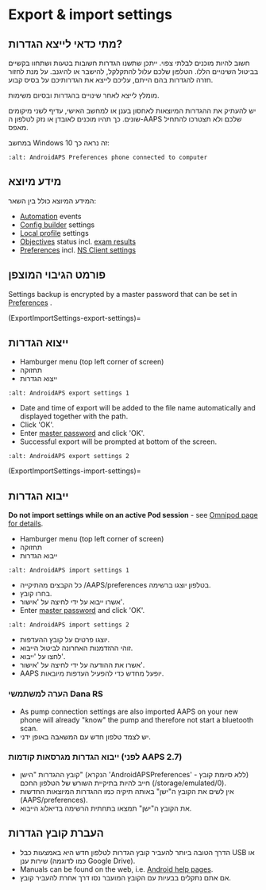 # Export & import settings

## מתי כדאי לייצא הגדרות?

חשוב להיות מוכנים לבלתי צפוי. ייתכן שתשנו הגדרות חשובות בטעות ושתחוו בקשיים בביטול השינויים הללו. הטלפון שלכם עלול להתקלקל, להישבר או להיגנב. על מנת לחזור חזרה להגדרות בהם הייתם, עליכם לייצא את הגדרותיכם על בסיס קבוע.

מומלץ לייצא לאחר שינויים בהגדרות ובסיום משימות.

יש להעתיק את ההגדרות המיוצאות לאחסון בענן או למחשב האישי, עדיף לשני מיקומים שונים. כך תהיו מוכנים לאובדן או נזק לטלפון ה-AAPS שלכם ולא תצטרכו להתחיל מאפס.

במחשב Windows 10 זה נראה כך:

```{image} ../images/AAPS_ExImportSettingsWin.png
:alt: AndroidAPS Preferences phone connected to computer
```

## מידע מיוצא

המידע המיוצא כולל בין השאר:

- [Automation](../Usage/Automation.md) events
- [Config builder](../Configuration/Config-Builder.md) settings
- [Local profile](Config-Builder-local-profile) settings
- [Objectives](../Usage/Objectives.md) status incl. [exam results](Objectives-objective-3-prove-your-knowledge)
- [Preferences](../Configuration/Preferences.md) incl. [NS Client settings](Preferences-nsclient)

## פורמט הגיבוי המוצפן

Settings backup is encrypted by a master password that can be set in [Preferences](Preferences-master-password) .

(ExportImportSettings-export-settings)=
## ייצוא הגדרות

- Hamburger menu (top left corner of screen)
- תחזוקה
- ייצוא הגדרות

```{image} ../images/AAPS_ExportSettings1.png
:alt: AndroidAPS export settings 1
```

- Date and time of export will be added to the file name automatically and displayed together with the path.
- Click 'OK'.
- Enter [master password](Preferences-master-password) and click 'OK'.
- Successful export will be prompted at bottom of the screen.

```{image} ../images/AAPS_ExportSettings2.png
:alt: AndroidAPS export settings 2
```

(ExportImportSettings-import-settings)=
## ייבוא הגדרות

**Do not import settings while on an active Pod session** - see [Omnipod page for details](OmnipodEros-import-settings-from-previous-aaps).

- Hamburger menu (top left corner of screen)
- תחזוקה
- ייבוא הגדרות

```{image} ../images/AAPS_ImportSettings1.png
:alt: AndroidAPS import settings 1
```

- כל הקבצים מהתיקייה /AAPS/preferences בטלפון יוצגו ברשימה.
- בחרו קובץ.
- אשרו ייבוא על ידי לחיצה על 'אישור'.
- Enter [master password](Preferences-master-password) and click 'OK'.

```{image} ../images/AAPS_ImportSettings2.png
:alt: AndroidAPS import settings 2
```

- יוצגו פרטים על קובץ ההעדפות.
- זוהי ההזדמנות האחרונה לביטול הייבוא.
- לחצו על 'ייבוא'.
- אשרו את ההודעה על ידי לחיצה על 'אישור'.
- AAPS יופעל מחדש כדי להפעיל העדפות מיובאות.

### הערה למשתמשי Dana RS

- As pump connection settings are also imported AAPS on your new phone will already "know" the pump and therefore not start a bluetooth scan.
- יש לצמד טלפון חדש עם המשאבה באופן ידני.

### ייבוא הגדרות מגרסאות קודמות (לפני AAPS 2.7)

- קובץ ההגדרות "הישן" (הנקרא 'AndroidAPSPreferences' - ללא סיומת קובץ) חייב להיות בתיקיית השורש של הטלפון החכם (/storage/emulated/0).
- אין לשים את הקובץ ה"ישן" באותה תיקיה כמו ההגדרות המיוצאות החדשות (AAPS/preferences).
- את הקובץ ה"ישן" תמצאו בתחתית הרשימה בדיאלוג הייבוא.

## העברת קובץ הגדרות

- הדרך הטובה ביותר להעביר קובץ הגדרות לטלפון חדש היא באמצעות כבל USB או שירות ענן (כמו לדוגמה Google Drive).
- Manuals can be found on the web, i.e. [Android help pages](https://support.google.com/android/answer/9064445?hl=en).
- אם אתם נתקלים בבעיות עם הקובץ המועבר נסו דרך אחרת להעביר קובץ.
